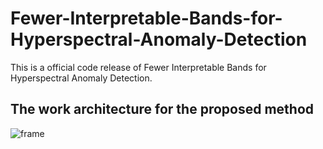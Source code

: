 # Fewer-Interpretable-Bands-for-Hyperspectral-Anomaly-Detection
This is a official code release of Fewer Interpretable Bands for Hyperspectral Anomaly Detection.
## The work architecture for the proposed method
![frame](https://github.com/rk-rkk/Fewer-Interpretable-Bands-for-Hyperspectral-Anomaly-Detection/assets/133317314/02fc2983-0013-455d-9176-bf85eb17938f)
